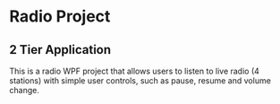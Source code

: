 # Radio Project

## 2 Tier Application

This is a radio WPF project that allows users to listen to live radio (4 stations) with simple user controls, such as pause, resume and volume change.
